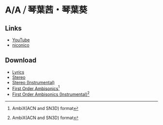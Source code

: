# A/A ⧸ 琴葉茜・琴葉葵

## Links

- [YouTube](https://youtu.be/Mo3accrsa7U)
- [niconico](https://www.nicovideo.jp/watch/sm42128563)

## Download

- [Lyrics](https://raw.githubusercontent.com/intsuc/works/main/20230405/lyrics.txt)
- [Stereo](https://raw.githubusercontent.com/intsuc/works/main/20230405/20230405-stereo.flac)
- [Stereo (Instrumental)](https://raw.githubusercontent.com/intsuc/works/main/20230405/20230405-stereo-instrumental.flac)
- [First Order Ambisonics](https://raw.githubusercontent.com/intsuc/works/main/20230405/20230405-stereo.flac)[^1]
- [First Order Ambisonics (Instrumental)](https://raw.githubusercontent.com/intsuc/works/main/20230405/20230405-stereo-instrumental.flac)[^1]

[^1]: AmbiX(ACN and SN3D) format
